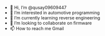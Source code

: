 - 👋 Hi, I’m @qusay09609447
- 👀 I’m interested in automotive programming
- 🌱 I’m currently learning reverse engineering
- 💞️ I’m looking to collaborate on firmware
- 📫 How to reach me Gmail

<!---
qusay09609447/qusay09609447 is a ✨ special ✨ repository because its `README.md` (this file) appears on your GitHub profile.
You can click the Preview link to take a look at your changes.
--->
